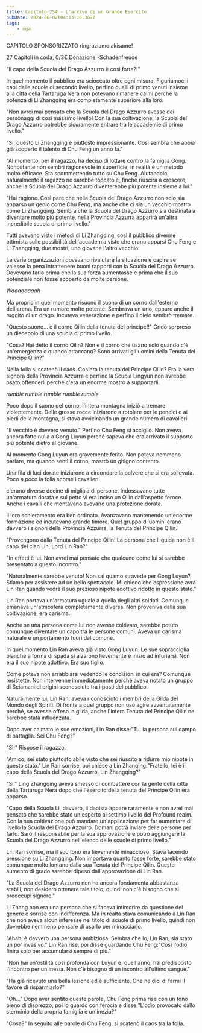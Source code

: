 ```yaml
---
title: Capitolo 254 - L'arrivo di un Grande Esercito
pubDate: 2024-06-02T04:13:16.367Z
tags:
    - mga
---
```

                
CAPITOLO SPONSORIZZATO ringraziamo akisame!


27 Capitoli in coda, 0/3€ Donazione
-Schadenfreude 


"Il capo della Scuola del Drago Azzurro è così forte?!"


In quel momento il pubblico era scioccato oltre ogni misura. Figuriamoci i capi delle scuole di secondo livello, perfino quelli di primo venuti insieme alla città della Tartaruga Nera non potevano rimanere calmi perché la potenza di Li Zhangqing era completamente superiore alla loro.


"Non avrei mai pensato che la Scuola del Drago Azzurro avesse dei personaggi di così massimo livello! Con la sua coltivazione, la Scuola del Drago Azzurro potrebbe sicuramente entrare tra le accademie di primo livello."


"Sì, questo Li Zhangqing è piuttosto impressionante. Così sembra che abbia già scoperto il talento di Chu Feng un anno fa."


"Al momento, per il ragazzo, ha deciso di lottare contro la famiglia Gong. Nonostante non sembri ragionevole in superficie, in realtà è un metodo molto efficace. Sta scommettendo tutto su Chu Feng. Aiutandolo, naturalmente il ragazzo ne sarebbe toccato e, finché riuscirà a crescere, anche la Scuola del Drago Azzurro diventerebbe più potente insieme a lui."


"Hai ragione. Così pare che nella Scuola del Drago Azzurro non solo sia apparso un genio come Chu Feng, ma anche che ci sia un vecchio mostro come Li Zhangqing. Sembra che la Scuola del Drago Azzurro sia destinata a diventare molto più potente, nella Provincia Azzurra apparirà un'altra incredibile scuola di primo livello."


Tutti avevano visto i metodi di Li Zhangqing, così il pubblico divenne ottimista sulle possibilità dell'accademia visto che erano apparsi Chu Feng e Li Zhangqing, due mostri, uno giovane l'altro vecchio.


Le varie organizzazioni dovevano rivalutare la situazione e capire se valesse la pena intrattenere buoni rapporti con la Scuola del Drago Azzurro. Dovevano farlo prima che la sua forza aumentasse e prima che il suo potenziale non fosse scoperto da molte persone.


*Waaaaaaaah*


Ma proprio in quel momento risuonò il suono di un corno dall'esterno dell'arena. Era un rumore molto potente. Sembrava un urlo, eppure anche il ruggito di un drago. Incuteva venerazione e perfino il cielo sembrò tremare.


"Questo suono... è il corno Qilin della tenuta del principe!!" Gridò sorpreso un discepolo di una scuola di primo livello.


"Cosa? Hai detto il corno Qilin? Non è il corno che usano solo quando c'è un'emergenza o quando attaccano? Sono arrivati gli uomini della Tenuta del Principe Qilin?"


Nella folla si scatenò il caos. Cos'era la tenuta del Principe Qilin? Era la vera signora della Provincia Azzurra e perfino la Scuola Lingyun non avrebbe osato offenderli perché c'era un enorme mostro a supportarli.


*rumble rumble rumble rumble rumble*


Poco dopo il suono del corno, l'intera montagna iniziò a tremare violentemente. Delle grosse rocce iniziarono a rotolare per le pendici e ai piedi della montagna, si stava avvicinando un grande numero di cavalieri.


"Il vecchio è davvero venuto." Perfino Chu Feng si accigliò. Non aveva ancora fatto nulla a Gong Luyun perché sapeva che era arrivato il supporto più potente dietro al giovane.


Al momento Gong Luyun era gravemente ferito. Non poteva nemmeno parlare, ma quando sentì il corno, mostrò un ghigno contento.


Una fila di luci dorate iniziarono a circondare la polvere che si era sollevata. Poco a poco la folla scorse i cavalieri.


c'erano diverse decine di migliaia di persone. Indossavano tutte un'armatura dorata e sul petto vi era inciso un Qilin dall'aspetto feroce. Anche i cavalli che montavano avevano una protezione dorata.


Il loro schieramento era ben ordinato. Avanzavano mantenendo un'enorme formazione ed incutevano grande timore. Quel gruppo di uomini erano davvero i signori della Provincia Azzurra, la Tenuta del Principe Qilin.


"Provengono dalla Tenuta del Principe Qilin! La persona che li guida non è il capo del clan Lin, Lord Lin Ran?"


"In effetti è lui. Non avrei mai pensato che qualcuno come lui si sarebbe presentato a questo incontro."


"Naturalmente sarebbe venuto! Non sai quanto stravede per Gong Luyun? Stiamo per assistere ad un bello spettacolo. Mi chiedo che espressione avrà Lin Ran quando vedrà il suo prezioso nipote adottivo ridotto in questo stato."


Lin Ran portava un'armatura uguale a quella degli altri soldati. Comunque emanava un'atmosfera completamente diversa. Non proveniva dalla sua coltivazione, era carisma.


Anche se una persona come lui non avesse coltivato, sarebbe potuto comunque diventare un capo tra le persone comuni. Aveva un carisma naturale e un portamento fuori dal comune.


In quel momento Lin Ran aveva già visto Gong Luyun. Le sue sopracciglia bianche a forma di spada si alzarono lievemente e iniziò ad infuriarsi. Non era il suo nipote adottivo. Era suo figlio.


Come poteva non arrabbiarsi vedendo le condizioni in cui era?
Comunque resistette. Non intervenne immediatamente perché aveva notato un gruppo di Sciamani di origini sconosciute tra i posti del pubblico.


Naturalmente lui, Lin Ran, aveva riconosciuto i membri della Gilda del Mondo degli Spiriti. Di fronte a quel gruppo non osò agire avventatamente perché, se avesse offeso la gilda, anche l'intera Tenuta del Principe Qilin ne sarebbe stata influenzata.


Dopo aver calmato le sue emozioni, Lin Ran disse:"Tu, la persona sul campo di battaglia. Sei Chu Feng?"


"Sì!" Rispose il ragazzo.


"Amico, sei stato piuttosto abile visto che sei riuscito a ridurre mio nipote in questo stato." Lin Ran sorrise, poi chiese a Lin Zhanqing:"Fratello, lei è il capo della Scuola del Drago Azzurro, Lin Zhangqing?"


"Sì." Ling Zhangqing aveva smesso di combattere con la gente della città della Tartaruga Nera dopo che l'esercito della tenuta del Principe Qilin era apparso.


"Capo della Scuola Li, davvero, il daoista appare raramente e non avrei mai pensato che sarebbe stato un esperto al settimo livello del Profound realm. Con la sua coltivazione può mandare un'applicazione per far aumentare di livello la Scuola del Drago Azzurro. Domani potrà inviare delle persone per farlo. Sarò il responsabile per la sua approvazione e potrò aggiungere la Scuola del Drago Azzurro nell'elenco delle scuole di primo livello."


Lin Ran sorrise, ma il suo tono era lievemente minaccioso. Stava facendo pressione su Li Zhangqing. Non importava quanto fosse forte, sarebbe stato comunque molto lontano dalla sua Tenuta del Principe Qilin. Questo aumento di grado sarebbe dipeso dall'approvazione di Lin Ran.


"La Scuola del Drago Azzurro non ha ancora fondamenta abbastanza stabili, non desidero ottenere tale titolo, quindi non c'è bisogno che si preoccupi signore."


Li Zhang non era una persona che si faceva intimorire da questione del genere e sorrise con indifferenza. Ma in realtà stava comunicando a Lin Ran che non aveva alcun interesse nel titolo di scuole di primo livello, quindi non dovrebbe nemmeno pensare di usarlo per minacciarlo.


"Ahah, è davvero una persona ambiziosa. Sembra che io, Lin Ran, sia stato un po' invasivo." Lin Ran rise, poi disse guardando Chu Feng:"Così l'odio finirà solo per accumularsi sempre di più."


"Non hai un'ostilità così profonda con Luyun e, quell'anno, hai predisposto l'incontro per un'inezia. Non c'è bisogno di un incontro all'ultimo sangue."


"Ha già ricevuto una bella lezione ed è sufficiente. Che ne dici di farmi il favore di risparmiarlo?"


"Oh..." Dopo aver sentito queste parole, Chu Feng prima rise con un tono pieno di disprezzo, poi lo guardò con ferocia e disse:"L'odio provocato dallo sterminio della propria famiglia è un'inezia?"


"Cosa?" In seguito alle parole di Chu Feng, si scatenò il caos tra la folla.





